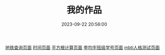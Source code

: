 ﻿---
title: 我的作品
date: 2023-09-22 20:56:00
categories: 
 - 我的作品
---


[地铁查询页面](/zy/dt/index.html)
[时间页面](/zy/shj/index.html)
[平方根计算页面](/zy/bb/index.html)
[李均宇班级学号页面](/zy/jy/index.html)
[mbti人格测试页面](/zy/mbti/index.html)
